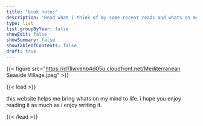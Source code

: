 ```yaml
---
title: "book notes"
description: "Read what i think of my some recent reads and whats on my shelf."
type: list
list.groupByYear: false
showEdit: false
showSummary: false
showTableOfContents: false
draft: true
---
```


{{< figure src="https://d11lwvehb4d05u.cloudfront.net/Mediterranean Seaside Village.jpeg" >}}

{{< lead >}}

this website helps me bring whats on my  mind to life. i hope you enjoy reading it as much as i enjoy writing it.

{{< /lead >}}